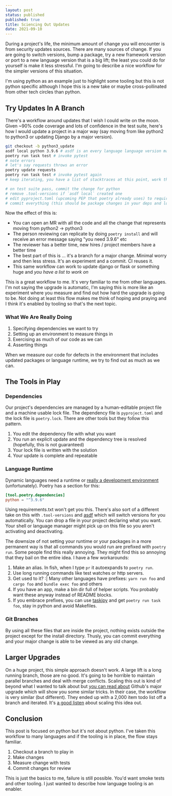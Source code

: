 ```yaml
---
layout: post
status: published
published: true
title: Sciencing Out Updates
date: 2021-09-10
---
```


During a project's life, the minimum amount of change you will encounter is from security updates sources.  There are many sources of change.  If you are going to switch versions, bump a package, try a new framework version or port to a new language version that is a big lift; the least you could do for yourself is make it less stressful.  I'm going to describe a nice workflow for the simpler versions of this situation.

I'm using python as an example just to highlight some tooling but this is not python specific although I hope this is a new take or maybe cross-pollinated from other tech circles than python.


## Try Updates In A Branch

There's a workflow around updates that I wish I could write on the moon.  Given ~90% code coverage and lots of confidence in the test suite, here's how I would update a project in a major way (say moving from like python2 to python3 or updating Django by a major version).

```bash
git checkout -b python3_update
asdf local python 3.9.6 # asdf is an every language language version manager
poetry run task test # invoke pytest
# note errors
# let's say requests throws an error
poetry update requests
poetry run task test # invoke pytest again
# keep iterating, you have a list of stacktraces at this point, work the list

# on test suite pass, commit the change for python
# remove .tool-versions if `asdf local` created one
# edit pyproject.toml (upcoming PEP that poetry already uses) to require 3.9.6
# commit everything (this should be package changes in your deps and lock file and the pyproject python version)
```

Now the effect of this is:
* You can open an MR with all the code and all the change that represents moving from python2 -> python3
* The person reviewing can replicate by doing `poetry install` and will receive an error message saying "you need 3.9.6" etc
* The reviewer has a better time, new hires / project members have a better time
* The best part of this is ... it's a branch for a major change.  Minimal worry and then less stress.  It's an experiment and a commit.  CI reuses it.
* This same workflow can work to update django or flask or something huge and *you have a list to work on*

This is a great workflow to me.  It's very familiar to me from other languages.  I'm not saying the upgrade is automatic, I'm saying this is more like an experiment where you measure and find out how hard the upgrade is going to be.  Not doing at least this flow makes me think of hoping and praying and I think it's enabled by tooling so that's the next topic.

### What We Are Really Doing

1. Specifying dependencies we want to try
1. Setting up an environment to measure things in
1. Exercising as much of our code as we can
1. Asserting things

When we measure our code for defects in the environment that includes updated packages or language runtime, we try to find out as much as we can.


## The Tools in Play

### Dependencies

Our project's dependencies are managed by a human-editable project file and a machine usable lock file.
The dependency file is `pyproject.toml` and the lock file is `poetry.lock`.  There are other tools but they follow this pattern.

  1. You edit the dependency file with what you want
  2. You run an explicit update and the dependency tree is resolved (hopefully, this is not guaranteed)
  3. Your lock file is written with the solution
  4. Your update is complete and repeatable

### Language Runtime

Dynamic languages need a runtime or [really a development environment](http://squarism.com/2017/02/25/porting-ruby-to-crystal/) (unfortunately).
Poetry has a section for this:

```toml
[tool.poetry.dependencies]
python = "^3.9.6"
```

Using requirements.txt won't get you this.  There's also sort of a different take on this with `.tool-versions` and [asdf](https://github.com/asdf-vm/asdf) which will switch versions for you automatically.  You can drop a file in your project declaring what you want.  Your shell or language manager might pick up on this file so you aren't activating and deactivating.

The downsize of not setting your runtime or your packages in a more permanent way is that all commands you would run are prefixed with `poetry run`.
Some people find this really annoying.  They might find this so annoying that they bail on the entire idea.  I have a few workarounds:

1. Make an alias.  In fish, when I type `pr` it autoexpands to `poetry run`.
2. Use long running commands like test watches or http servers.
3. Get used to it?  :|  Many other languages have prefixes: `yarn run foo` and `cargo foo` and `bundle exec foo` and others
4. If you have an app, make a bin dir full of helper scripts.  You probably want these anyway instead of README blocks.
5. If you embrace prefixes, you can use [taskipy](https://github.com/illBeRoy/taskipy) and get `poetry run task foo`, stay in python and avoid Makefiles.


### Git Branches

By using all these files that are inside the project, nothing exists outside the project except for the install directory.
Thusly, you can commit everything and your major change is able to be viewed as any old change.


## Larger Upgrades

On a huge project, this simple approach doesn't work.  A large lift is a long running branch, those are no good.  It's going to be horrible to maintain parallel branches and deal with merge conflicts.  Scaling this out is kind of beyond what I wanted to talk about but [you can read about](https://github.blog/2018-09-28-upgrading-github-from-rails-3-2-to-5-2/) Github's major upgrade which will show you some similar tricks.  In their case, the workflow is very similar (but different).  They ended up with a 2,000 item todo list off a branch and iterated.  It's [a good listen](https://www.youtube.com/watch?v=ZkSER2NQNZU) about scaling this idea out.

  
## Conclusion

This post is focused on python but it's not about python.  I've taken this workflow to many languages and if the tooling is in place,
the flow stays familiar.

1. Checkout a branch to play in
2. Make changes
3. Measure change with tests
4. Commit changes for review

This is just the basics to me, failure is still possible.  You'd want smoke tests and other tooling.  I just wanted to describe how language tooling is an enabler.